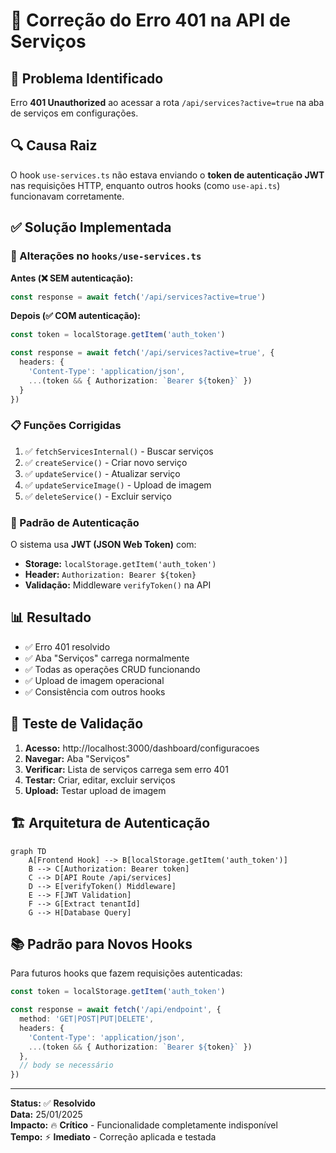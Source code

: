 # 🔐 Correção do Erro 401 na API de Serviços

## 🚨 Problema Identificado
Erro **401 Unauthorized** ao acessar a rota `/api/services?active=true` na aba de serviços em configurações.

## 🔍 Causa Raiz
O hook `use-services.ts` não estava enviando o **token de autenticação JWT** nas requisições HTTP, enquanto outros hooks (como `use-api.ts`) funcionavam corretamente.

## ✅ Solução Implementada

### 🔧 Alterações no `hooks/use-services.ts`

**Antes (❌ SEM autenticação):**
```typescript
const response = await fetch('/api/services?active=true')
```

**Depois (✅ COM autenticação):**
```typescript
const token = localStorage.getItem('auth_token')

const response = await fetch('/api/services?active=true', {
  headers: {
    'Content-Type': 'application/json',
    ...(token && { Authorization: `Bearer ${token}` })
  }
})
```

### 📋 Funções Corrigidas
1. ✅ `fetchServicesInternal()` - Buscar serviços
2. ✅ `createService()` - Criar novo serviço  
3. ✅ `updateService()` - Atualizar serviço
4. ✅ `updateServiceImage()` - Upload de imagem
5. ✅ `deleteService()` - Excluir serviço

### 🔐 Padrão de Autenticação
O sistema usa **JWT (JSON Web Token)** com:
- **Storage:** `localStorage.getItem('auth_token')`
- **Header:** `Authorization: Bearer ${token}`
- **Validação:** Middleware `verifyToken()` na API

## 📊 Resultado
- ✅ Erro 401 resolvido
- ✅ Aba "Serviços" carrega normalmente
- ✅ Todas as operações CRUD funcionando
- ✅ Upload de imagem operacional
- ✅ Consistência com outros hooks

## 🔄 Teste de Validação
1. **Acesso:** http://localhost:3000/dashboard/configuracoes
2. **Navegar:** Aba "Serviços"
3. **Verificar:** Lista de serviços carrega sem erro 401
4. **Testar:** Criar, editar, excluir serviços
5. **Upload:** Testar upload de imagem

## 🏗️ Arquitetura de Autenticação

```mermaid
graph TD
    A[Frontend Hook] --> B[localStorage.getItem('auth_token')]
    B --> C[Authorization: Bearer token]
    C --> D[API Route /api/services]
    D --> E[verifyToken() Middleware]
    E --> F[JWT Validation]
    F --> G[Extract tenantId]
    G --> H[Database Query]
```

## 📚 Padrão para Novos Hooks
Para futuros hooks que fazem requisições autenticadas:

```typescript
const token = localStorage.getItem('auth_token')

const response = await fetch('/api/endpoint', {
  method: 'GET|POST|PUT|DELETE',
  headers: {
    'Content-Type': 'application/json',
    ...(token && { Authorization: `Bearer ${token}` })
  },
  // body se necessário
})
```

---
**Status:** ✅ **Resolvido**  
**Data:** 25/01/2025  
**Impacto:** 🔥 **Crítico** - Funcionalidade completamente indisponível  
**Tempo:** ⚡ **Imediato** - Correção aplicada e testada
